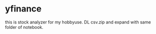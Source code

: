 # yfinance

this is stock analyzer for my hobbyuse.
DL csv.zip and expand with same folder of notebook.
